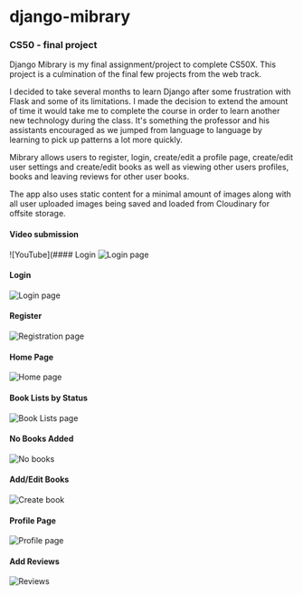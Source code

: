 # django-mibrary
### CS50 - final project

Django Mibrary is my final assignment/project to complete CS50X. This project is a culmination of the final few projects from the web track. 

I decided to take several months to learn Django after some frustration with Flask and some of its limitations. I made the decision to extend the amount of time it would take me to complete the course in order to learn another new technology during the class. It's something the professor and his assistants encouraged as we jumped from language to language by learning to pick up patterns a lot more quickly.

Mibrary allows users to register, login, create/edit a profile page, create/edit user settings and create/edit books as well as viewing other users profiles, books and leaving reviews for other user books.

The app also uses static content for a minimal amount of images along with all user uploaded images being saved and loaded from Cloudinary for offsite storage. 

#### Video submission
![YouTube](#### Login
![Login page](https://www.youtube.com/watch?v=pUkKkPVrXMQ)


#### Login
![Login page](https://res.cloudinary.com/angelrodriguez/image/upload/v1603973486/Mibrary%20Images/loginpage.png)
#### Register
![Registration page](https://res.cloudinary.com/angelrodriguez/image/upload/v1603973486/Mibrary%20Images/register.png)
#### Home Page
![Home page](https://res.cloudinary.com/angelrodriguez/image/upload/v1603973486/Mibrary%20Images/homepage.png)
#### Book Lists by Status
![Book Lists page](https://res.cloudinary.com/angelrodriguez/image/upload/v1603973486/Mibrary%20Images/nobooks.png)
#### No Books Added
![No books](https://res.cloudinary.com/angelrodriguez/image/upload/v1603973490/Mibrary%20Images/wanttoread.png)
#### Add/Edit Books
![Create book](https://res.cloudinary.com/angelrodriguez/image/upload/v1603973491/Mibrary%20Images/createbook.png)
#### Profile Page
![Profile page](https://res.cloudinary.com/angelrodriguez/image/upload/v1603973490/Mibrary%20Images/profile.png)
#### Add Reviews
![Reviews](https://res.cloudinary.com/angelrodriguez/image/upload/v1603990043/Mibrary%20Images/reviews.png)
